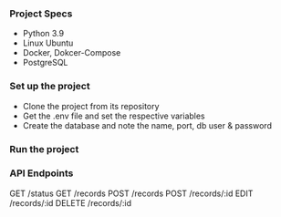 ### Project Specs

- Python 3.9
- Linux Ubuntu
- Docker, Dokcer-Compose
- PostgreSQL

### Set up the project

- Clone the project from its repository
- Get the .env file and set the respective variables
- Create the database and note the name, port, db user & password

### Run the project

### API Endpoints

GET /status
GET /records
POST /records
POST /records/:id
EDIT /records/:id
DELETE /records/:id
